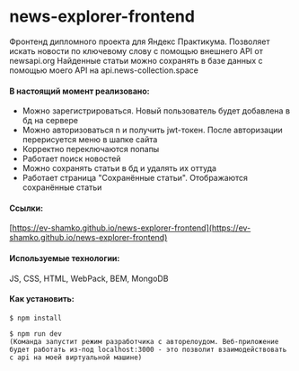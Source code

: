 # news-explorer-frontend
Фронтенд дипломного проекта для Яндекс Практикума.
Позволяет искать новости по ключевому слову с помощью внешнего API от newsapi.org
Найденные статьи можно сохранять в базе данных с помощью моего API на api.news-collection.space

#### В настоящий момент реализовано:
* Можно зарегистрироваться. Новый пользователь будет добавлена в бд на сервере
* Можно авторизоваться n и получить jwt-токен. После авторизации перерисуется меню в шапке сайта
* Корректно переключаются попапы
* Работает поиск новостей
* Можно сохранять статьи в бд и удалять их оттуда
* Работает страница "Сохранённые статьи". Отображаются сохранённые статьи


#### Ссылки:

[https://ev-shamko.github.io/news-explorer-frontend](https://ev-shamko.github.io/news-explorer-frontend)

#### Используемые технологии:

JS, CSS, HTML, WebPack, BEM, MongoDB 

#### Как установить:

```
$ npm install

$ npm run dev 
(Команда запустит режим разработчика с авторелоудом. Веб-приложение будет работать из-под localhost:3000 - это позволит взаимодействовать с api на моей виртуальной машине)
```
